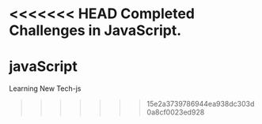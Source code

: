 <<<<<<< HEAD
Completed Challenges in JavaScript.
=======
# javaScript
Learning New Tech-js
>>>>>>> 15e2a3739786944ea938dc303d0a8cf0023ed928
